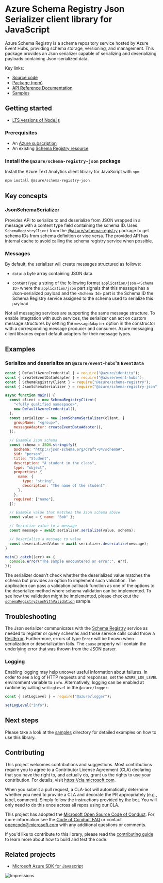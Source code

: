 # Azure Schema Registry Json Serializer client library for JavaScript

Azure Schema Registry is a schema repository service hosted by Azure Event Hubs,
providing schema storage, versioning, and management. This package provides an
Json serializer capable of serializing and deserializing payloads containing
Json-serialized data.

Key links:

- [Source code](https://github.com/Azure/azure-sdk-for-js/tree/main/sdk/schemaregistry/schema-registry-json)
- [Package (npm)](https://www.npmjs.com/package/@azure/schema-registry-json)
- [API Reference Documentation](https://aka.ms/schemaregistryjson-js-api)
- [Samples](https://github.com/Azure/azure-sdk-for-js/tree/main/sdk/schemaregistry/schema-registry-json/samples)

## Getting started

- [LTS versions of Node.js](https://github.com/nodejs/release#release-schedule)

### Prerequisites

- An [Azure subscription][azure_sub]
- An existing [Schema Registry resource](https://aka.ms/schemaregistry)

### Install the `@azure/schema-registry-json` package

Install the Azure Text Analytics client library for JavaScript with `npm`:

```bash
npm install @azure/schema-registry-json
```

## Key concepts

### JsonSchemaSerializer

Provides API to serialize to and deserialize from JSON wrapped in a message
with a content type field containing the schema ID. Uses
`SchemaRegistryClient` from the [@azure/schema-registry](https://www.npmjs.com/package/@azure/schema-registry) package
to get schema IDs from schema definition or vice versa. The provided API has internal cache to avoid calling the schema registry service when possible.

### Messages

By default, the serializer will create messages structured as follows:

- `data`: a byte array containing JSON data.

- `contentType`: a string of the following format `application/json+<Schema ID>` where
  the `application/json` part signals that this message has a Json-serialized payload
  and the `<Schema Id>` part is the Schema ID the Schema Registry service assigned
  to the schema used to serialize this payload.

Not all messaging services are supporting the same message structure. To enable
integration with such services, the serializer can act on custom message structures
by setting the `messageAdapter` option in the constructor with a corresponding
message producer and consumer. Azure messaging client libraries export default
adapters for their message types.

## Examples

### Serialize and deserialize an `@azure/event-hubs`'s `EventData`

```javascript
const { DefaultAzureCredential } = require("@azure/identity");
const { createEventDataAdapter } = require("@azure/event-hubs");
const { SchemaRegistryClient } = require("@azure/schema-registry");
const { JsonSchemaSerializer } = require("@azure/schema-registry-json");

async function main() {
  const client = new SchemaRegistryClient(
    "<fully qualified namespace>",
    new DefaultAzureCredential(),
  );
  const serializer = new JsonSchemaSerializer(client, {
    groupName: "<group>",
    messageAdapter: createEventDataAdapter(),
  });

  // Example Json schema
  const schema = JSON.stringify({
    $schema: "http://json-schema.org/draft-04/schema#",
    $id: "person",
    title: "Student",
    description: "A student in the class",
    type: "object",
    properties: {
      name: {
        type: "string",
        description: "The name of the student",
      },
    },
    required: ["name"],
  });

  // Example value that matches the Json schema above
  const value = { name: "Bob" };

  // Serialize value to a message
  const message = await serializer.serialize(value, schema);

  // Deserialize a message to value
  const deserializedValue = await serializer.deserialize(message);
}

main().catch((err) => {
  console.error("The sample encountered an error:", err);
});
```

The serializer doesn't check whether the deserialized value matches the schema
but provides an option to implement such validation. The application can pass a
validation callback function as one of the options to the deserialize method where schema validation can be implemented.
To see how the validation might be implemented, please checkout the [`schemaRegistryJsonWithValidation`](https://github.com/Azure/azure-sdk-for-js/tree/main/sdk/schemaregistry/schema-registry-json/samples-dev/schemaRegistryJsonWithValidation.ts)
sample.

## Troubleshooting

The Json serializer communicates with the [Schema Registry][schema_registry] service as needed to register or query schemas and those service calls could throw a [RestError][resterror]. Furthermore, errors of type `Error` will be thrown when serialization or deserialization fails. The `cause` property will contain the underlying error that was thrown from the JSON parser.

### Logging

Enabling logging may help uncover useful information about failures. In order to
see a log of HTTP requests and responses, set the `AZURE_LOG_LEVEL` environment
variable to `info`. Alternatively, logging can be enabled at runtime by calling
`setLogLevel` in the `@azure/logger`:

```javascript
const { setLogLevel } = require("@azure/logger");

setLogLevel("info");
```

## Next steps

Please take a look at the
[samples](https://github.com/Azure/azure-sdk-for-js/tree/main/sdk/schemaregistry/schema-registry-json/samples)
directory for detailed examples on how to use this library.

## Contributing

This project welcomes contributions and suggestions. Most contributions require
you to agree to a Contributor License Agreement (CLA) declaring that you have
the right to, and actually do, grant us the rights to use your contribution. For
details, visit https://cla.microsoft.com.

When you submit a pull request, a CLA-bot will automatically determine whether
you need to provide a CLA and decorate the PR appropriately (e.g., label,
comment). Simply follow the instructions provided by the bot. You will only need
to do this once across all repos using our CLA.

This project has adopted the [Microsoft Open Source Code of
Conduct](https://opensource.microsoft.com/codeofconduct/). For more information
see the [Code of Conduct
FAQ](https://opensource.microsoft.com/codeofconduct/faq/) or contact
[opencode@microsoft.com](mailto:opencode@microsoft.com) with any additional
questions or comments.

If you'd like to contribute to this library, please read the [contributing
guide](https://github.com/Azure/azure-sdk-for-js/blob/main/CONTRIBUTING.md) to
learn more about how to build and test the code.

## Related projects

- [Microsoft Azure SDK for Javascript](https://github.com/Azure/azure-sdk-for-js)

![Impressions](https://azure-sdk-impressions.azurewebsites.net/api/impressions/azure-sdk-for-js%2Fsdk%2Fschemaregistry%2Fschema-registry-json%2FREADME.png)

[azure_cli]: https://learn.microsoft.com/cli/azure
[azure_sub]: https://azure.microsoft.com/free/
[azure_portal]: https://portal.azure.com
[azure_identity]: https://github.com/Azure/azure-sdk-for-js/tree/main/sdk/identity/identity
[defaultazurecredential]: https://github.com/Azure/azure-sdk-for-js/tree/main/sdk/identity/identity#defaultazurecredential
[resterror]: https://learn.microsoft.com/javascript/api/@azure/core-rest-pipeline/resterror?view=azure-node-latest
[schema_registry]: https://learn.microsoft.com/javascript/api/overview/azure/schema-registry-readme?view=azure-node-latest

